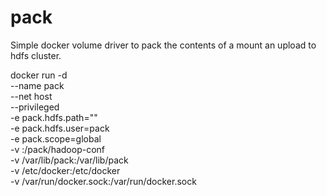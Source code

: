 # pack
Simple docker volume driver to pack the contents of a mount an upload to hdfs cluster.

docker run -d \
  --name pack \
  --net host \
  --privileged \
  -e pack.hdfs.path="<hdfs path>" \
  -e pack.hdfs.user=pack \
  -e pack.scope=global \
  -v <hdfs config>:/pack/hadoop-conf \
  -v /var/lib/pack:/var/lib/pack \
  -v /etc/docker:/etc/docker \
  -v /var/run/docker.sock:/var/run/docker.sock \
  <image name>
